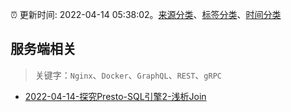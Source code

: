 :alarm_clock: 更新时间: 2022-04-14 05:38:02。[来源分类](../README.md)、[标签分类](../TAGS.md)、[时间分类](../TIMELINE.md)

## 服务端相关


> 关键字：`Nginx`、`Docker`、`GraphQL`、`REST`、`gRPC`



- [2022-04-14-探究Presto-SQL引擎2-浅析Join](https://toutiao.io/k/jd45hi3) 